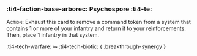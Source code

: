 ### :ti4-faction-base-arborec: **Psychospore** :ti4-te:

<span style="font-variant:small-caps;">Action</span>: Exhaust this card to remove a command token from a system that contains 1 or more of your infantry and return it to your reinforcements. Then, place 1 infantry in that system.

:ti4-tech-warfare: ⇋ :ti4-tech-biotic:
{ .breakthrough-synergy }